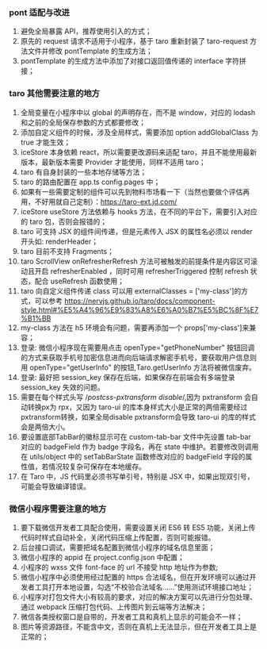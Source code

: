 <!--
 * @文件描述:
 * @公司: thundersdata
 * @作者: 廖军
 * @Date: 2020-02-19 17:24:13
 * @LastEditors: 阮旭松
 * @LastEditTime: 2020-04-10 17:57:32
 -->

### pont 适配与改进

1. 避免全局暴露 API，推荐使用引入的方式；
2. 原先的 request 请求不适用于小程序，基于 taro 重新封装了 taro-request 方法文件并修改 pontTemplate 的生成方法；
3. pontTemplate 的生成方法中添加了对接口返回值传递的 interface 字符拼接；

### taro 其他需要注意的地方

1. 全局变量在小程序中以 global 的声明存在，而不是 window，对应的 lodash 和之前的全局保存参数的方式都要修改；
2. 添加自定义组件的时候，涉及全局样式，需要添加 option addGlobalClass 为 true 才能生效；
3. iceStore 本身依赖 react，所以需要更改源码来适配 taro，并且不能使用最新版本，最新版本需要 Provider 才能使用，同样不适用 taro；
4. taro 有自身封装的一些本地存储等方法；
5. taro 的路由配置在 app.ts config.pages 中；
6. 如果有一些需要定制的组件可以先到物料市场看一下（当然也要做个评估再用，不好用就自己定制）：https://taro-ext.jd.com/
7. iceStore useStore 方法依赖与 hooks 方法，在不同的平台下，需要引入对应的 taro 包，否则会报错的；
8. taro 可支持 JSX 的组件间传递，但是元素传入 JSX 的属性名必须以 render 开头如: renderHeader；
9. taro 目前不支持 Fragments；
10. taro ScrollView onRefresherRefresh 方法可被触发的前提条件是内容区可滚动且开启 refresherEnabled ，同时可用 refresherTriggered 控制 refresh 状态，配合 useRefresh 函数使用；
11. taro 向自定义组件传递 class 可以用 externalClasses = ['my-class']的方式，可以参考 https://nervjs.github.io/taro/docs/component-style.html#%E5%A4%96%E9%83%A8%E6%A0%B7%E5%BC%8F%E7%B1%BB
12. my-class 方法在 h5 环境会有问题，需要再添加一个 props['my-class']来兼容；
13. 登录: 微信小程序现在需要用点击 openType="getPhoneNumber" 按钮回调的方式来获取手机号加密信息进而向后端请求解密手机号，要获取用户信息则用 openType="getUserInfo" 的按钮,Taro.getUserInfo 方法将被微信废弃。
14. 登录: 最好把 session_key 保存在后端，如果保存在前端会有多端登录 session_key 失效的问题。
15. 需要在每个样式头写 /*postcss-pxtransform disable*/,因为 pxtransform 会自动转换px为 rpx，又因为 taro-ui 的库本身样式大小是正常的两倍需要经过pxtransform转换，如果全局disable pxtransform会导致 taro-ui 的库的样式会是两倍大小。
16. 要设置底部TabBar的徽标显示可在 custom-tab-bar 文件中先设置 tab-bar 对应的 badgeField 作为 badge 字段名，再在 state 中维护。若要修改则调用在 utils/object 中的 setTabBarState 函数修改对应的 badgeField 字段的属性值，若情况较复杂可保存在本地缓存。
17. 在 Taro 中，JS 代码里必须书写单引号，特别是 JSX 中，如果出现双引号，可能会导致编译错误。

### 微信小程序需要注意的地方

1. 要下载微信开发者工具配合使用，需要设置关闭 ES6 转 ES5 功能，关闭上传代码时样式自动补全，关闭代码压缩上传配置，否则可能报错。
2. 后台接口调试，需要把域名配置到微信小程序的域名信息里面；
3. 微信小程序的 appid 在 project.config.json 中配置；
4. 小程序的 wxss 文件 font-face 的 url 不接受 http 地址作为参数;
5. 微信小程序中必须使用经过配置的 https 合法域名，但在开发环境可以通过开发者工具打开本地设置，勾选“不校验合法域名……”使用测试环境接口地址；
6. 小程序对打包文件大小有较高的要求，对应的解决方案可以先进行分包处理、通过 webpack 压缩打包代码、上传图片到云端等方法解决；
7. 微信各类授权窗口是自带的，开发者工具和真机上显示的可能会不一样；
8. 图片等资源路径，不能含中文，否则在真机上无法显示，但在开发者工具上是正常的；
